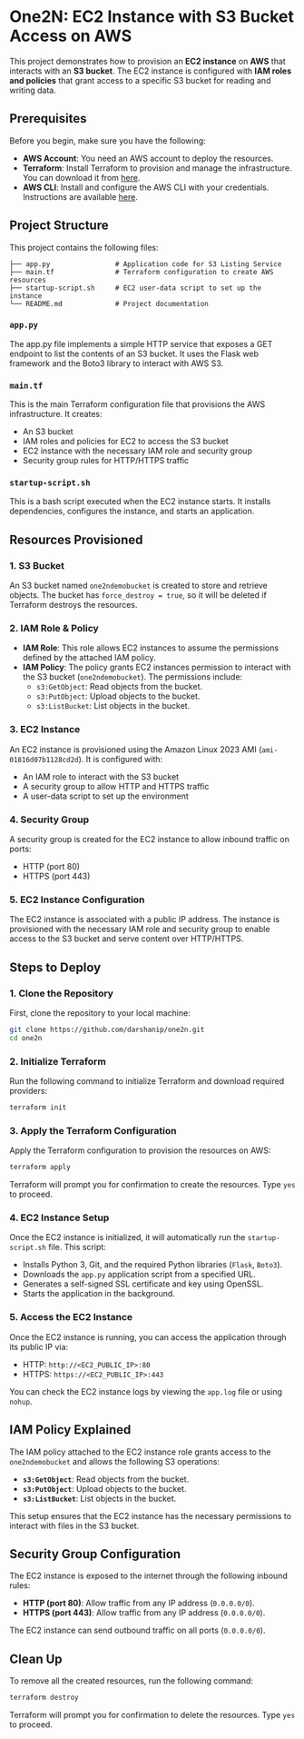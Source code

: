 
# One2N: EC2 Instance with S3 Bucket Access on AWS

This project demonstrates how to provision an **EC2 instance** on **AWS** that interacts with an **S3 bucket**. The EC2 instance is configured with **IAM roles and policies** that grant access to a specific S3 bucket for reading and writing data.

## Prerequisites

Before you begin, make sure you have the following:

- **AWS Account**: You need an AWS account to deploy the resources.
- **Terraform**: Install Terraform to provision and manage the infrastructure. You can download it from [here](https://www.terraform.io/downloads.html).
- **AWS CLI**: Install and configure the AWS CLI with your credentials. Instructions are available [here](https://docs.aws.amazon.com/cli/latest/userguide/install-cliv2.html).

## Project Structure

This project contains the following files:

```
├── app.py                # Application code for S3 Listing Service
├── main.tf               # Terraform configuration to create AWS resources
├── startup-script.sh     # EC2 user-data script to set up the instance
└── README.md             # Project documentation
```

### `app.py`

The app.py file implements a simple HTTP service that exposes a GET endpoint to list the contents of an S3 bucket. It uses the Flask web framework and the Boto3 library to interact with AWS S3.

### `main.tf`

This is the main Terraform configuration file that provisions the AWS infrastructure. It creates:

- An S3 bucket
- IAM roles and policies for EC2 to access the S3 bucket
- EC2 instance with the necessary IAM role and security group
- Security group rules for HTTP/HTTPS traffic

### `startup-script.sh`

This is a bash script executed when the EC2 instance starts. It installs dependencies, configures the instance, and starts an application.

## Resources Provisioned

### 1. **S3 Bucket**

An S3 bucket named `one2ndemobucket` is created to store and retrieve objects. The bucket has `force_destroy = true`, so it will be deleted if Terraform destroys the resources.

### 2. **IAM Role & Policy**

- **IAM Role**: This role allows EC2 instances to assume the permissions defined by the attached IAM policy.
- **IAM Policy**: The policy grants EC2 instances permission to interact with the S3 bucket (`one2ndemobucket`). The permissions include:
  - `s3:GetObject`: Read objects from the bucket.
  - `s3:PutObject`: Upload objects to the bucket.
  - `s3:ListBucket`: List objects in the bucket.

### 3. **EC2 Instance**

An EC2 instance is provisioned using the Amazon Linux 2023 AMI (`ami-01816d07b1128cd2d`). It is configured with:
- An IAM role to interact with the S3 bucket
- A security group to allow HTTP and HTTPS traffic
- A user-data script to set up the environment

### 4. **Security Group**

A security group is created for the EC2 instance to allow inbound traffic on ports:
- HTTP (port 80)
- HTTPS (port 443)

### 5. **EC2 Instance Configuration**

The EC2 instance is associated with a public IP address. The instance is provisioned with the necessary IAM role and security group to enable access to the S3 bucket and serve content over HTTP/HTTPS.

## Steps to Deploy

### 1. Clone the Repository

First, clone the repository to your local machine:

```bash
git clone https://github.com/darshanip/one2n.git
cd one2n
```

### 2. Initialize Terraform

Run the following command to initialize Terraform and download required providers:

```bash
terraform init
```

### 3. Apply the Terraform Configuration

Apply the Terraform configuration to provision the resources on AWS:

```bash
terraform apply
```

Terraform will prompt you for confirmation to create the resources. Type `yes` to proceed.

### 4. EC2 Instance Setup

Once the EC2 instance is initialized, it will automatically run the `startup-script.sh` file. This script:
- Installs Python 3, Git, and the required Python libraries (`Flask`, `Boto3`).
- Downloads the `app.py` application script from a specified URL.
- Generates a self-signed SSL certificate and key using OpenSSL.
- Starts the application in the background.

### 5. Access the EC2 Instance

Once the EC2 instance is running, you can access the application through its public IP via:
- HTTP: `http://<EC2_PUBLIC_IP>:80`
- HTTPS: `https://<EC2_PUBLIC_IP>:443`

You can check the EC2 instance logs by viewing the `app.log` file or using `nohup`.

## IAM Policy Explained

The IAM policy attached to the EC2 instance role grants access to the `one2ndemobucket` and allows the following S3 operations:

- **`s3:GetObject`**: Read objects from the bucket.
- **`s3:PutObject`**: Upload objects to the bucket.
- **`s3:ListBucket`**: List objects in the bucket.

This setup ensures that the EC2 instance has the necessary permissions to interact with files in the S3 bucket.

## Security Group Configuration

The EC2 instance is exposed to the internet through the following inbound rules:
- **HTTP (port 80)**: Allow traffic from any IP address (`0.0.0.0/0`).
- **HTTPS (port 443)**: Allow traffic from any IP address (`0.0.0.0/0`).

The EC2 instance can send outbound traffic on all ports (`0.0.0.0/0`).

## Clean Up

To remove all the created resources, run the following command:

```bash
terraform destroy
```

Terraform will prompt you for confirmation to delete the resources. Type `yes` to proceed.